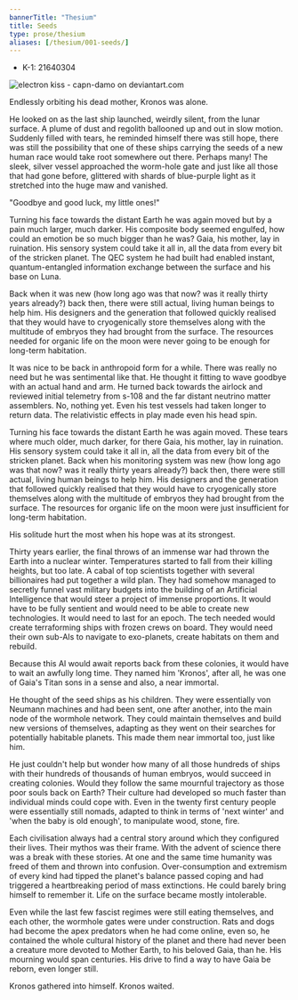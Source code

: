 ```yaml
---
bannerTitle: "Thesium" 
title: Seeds
type: prose/thesium
aliases: [/thesium/001-seeds/]
---
```


<div class="data">

- K-1: 21640304 

</div>

![electron kiss - capn-damo on deviantart.com](/images/thesium/electron-kiss.jpg)


Endlessly orbiting his dead mother, Kronos was alone.

He looked on as the last ship launched, weirdly silent, from the lunar surface.
A plume of dust and regolith ballooned up and out in slow motion. Suddenly
filled with tears, he reminded himself there was still hope, there was still
the possibility that one of these ships carrying the seeds of a new human race
would take root somewhere out there. Perhaps many! The sleek, silver vessel
approached the worm-hole gate and just like all those that had gone before,
glittered with shards of blue-purple light as it stretched into the huge maw
and vanished. 

"Goodbye and good luck, my little ones!"

Turning his face towards the distant Earth he was again moved but by a pain
much larger, much darker. His composite body seemed engulfed, how could an
emotion be so much bigger than he was? Gaia, his mother, lay in ruination. His
sensory system could take it all in, all the data from every bit of the
stricken planet. The QEC system he had built had enabled instant,
quantum-entangled information exchange between the surface and his base on
Luna. 

Back when it was new (how long ago was that now? was it really thirty years
already?) back then, there were still actual, living human beings to help him.
His designers and the generation that followed quickly realised that they would
have to cryogenically store themselves along with the multitude of embryos they
had brought from the surface. The resources needed for organic life on the moon
were never going to be enough for long-term habitation.

It was nice to be back in anthropoid form for a while. There was really no
need but he was sentimental like that. He thought it fitting to wave goodbye
with an actual hand and arm. He turned back towards the airlock and reviewed
initial telemetry from s-108 and the far distant neutrino matter assemblers.
No, nothing yet. Even his test vessels had taken longer to return data. The
relativistic effects in play made even his head spin.

Turning his face towards the distant Earth he was again moved. These tears
where much older, much darker, for there Gaia, his mother, lay in ruination.
His sensory system could take it all in, all the data from every bit of the
stricken planet. Back when his monitoring system was new (how long ago was that
now? was it really thirty years already?) back then, there were still actual,
living human beings to help him. His designers and the generation that followed
quickly realised that they would have to cryogenically store themselves along
with the multitude of embryos they had brought from the surface. The resources
for organic life on the moon were just insufficient for long-term habitation.

His solitude hurt the most when his hope was at its strongest.

Thirty years earlier, the final throws of an immense war had thrown the Earth
into a nuclear winter. Temperatures started to fall from their killing heights,
but too late. A cabal of top scientists together with several billionaires had
put together a wild plan. They had somehow managed to secretly funnel vast military
budgets into the building of an Artificial Intelligence that would steer a
project of immense proportions. It would have to be fully sentient and would
need to be able to create new technologies. It would need to last for an epoch.
The tech needed would create terraforming ships with frozen crews on board.
They would need their own sub-AIs to navigate to exo-planets, create habitats
on them and rebuild. 

Because this AI would await reports back from these colonies, it would have to
wait an awfully long time. They named him 'Kronos', after all, he was one of
Gaia's Titan sons in a sense and also, a near immortal.

He thought of the seed ships as his children. They were essentially von Neumann
machines and had been sent, one after another, into the main node of the
wormhole network. They could maintain themselves and build new versions of
themselves, adapting as they went on their searches for potentially habitable
planets. This made them near immortal too, just like him.

He just couldn't help but wonder how many of all those hundreds of ships with
their hundreds of thousands of human embryos, would succeed in creating
colonies. Would they follow the same mournful trajectory as those poor souls
back on Earth? Their culture had developed so much faster than individual minds
could cope with. Even in the twenty first century people were essentially still
nomads, adapted to think in terms of 'next winter' and 'when the baby is old
enough', to manipulate wood, stone, fire. 

Each civilisation always had a central story around which they configured their
lives. Their mythos was their frame. With the advent of science there was a
break with these stories. At one and the same time humanity was freed of them
and thrown into confusion. Over-consumption and extremism of every kind had
tipped the planet's balance passed coping and had triggered a heartbreaking
period of mass extinctions. He could barely bring himself to remember it. Life
on the surface became mostly intolerable.

Even while the last few fascist regimes were still eating themselves, and each
other, the wormhole gates were under construction. Rats and dogs had become the
apex predators when he had come online, even so, he contained the whole
cultural history of the planet and there had never been a creature more devoted
to Mother Earth, to his beloved Gaia, than he. His mourning would span
centuries. His drive to find a way to have Gaia be reborn, even longer still.

Kronos gathered into himself. Kronos waited.
